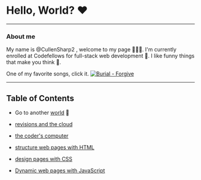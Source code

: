 # Hello, World? ❤️

----

### About me

My name is @CullenSharp2 , welcome to my page 👋👋👋.
I'm currently enrolled at Codefellows for full-stack web development 🔨. I like funny things that make you think 🤔.


One of my favorite songs, click it.
[![Burial - Forgive](https://i.ytimg.com/vi/5OVvJOeUdUs/hqdefault.jpg)](https://youtu.be/5OVvJOeUdUs)

----

## Table of Contents

* Go to another [world](read02.md) 🧙

* [revisions and the cloud](revisions_and_the_cloud.md)

* [the coder's computer](the_coders_computer.md)

* [structure web pages with HTML](structure_html.md)

* [design pages with CSS](design_pages.md)

* [Dynamic web pages with JavaScript](06a_javascript.md)